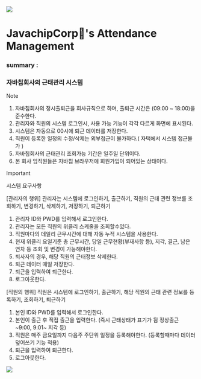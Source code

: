 <img src="https://capsule-render.vercel.app/api?type=waving&color=d8b9ff&height=150&section=header" />

# JavachipCorp🍫's Attendance Management

### summary :
### 자바칩회사의 근태관리 시스템

> [!NOTE]
> 1. 자바칩회사의 정시출퇴근을 회사규칙으로 하며, 출퇴근 시간은 (09:00 ~ 18:00)을 준수한다.
> 2. 관리자와 직원의 시스템 로그인시, 사용 가능 기능이 각각 다르게 화면에 표시된다.
> 3. 시스템은 자동으로 00시에 퇴근 데이터를 저장한다.
> 4. 직원이 등록한 일정의 수정/삭제는 외부접근이 불가하다.( 자택에서 시스템 접근불가 )
> 5. 자바칩회사의 근태관리 조회가능 기간은 일주일 단위이다.
> 6. 본 회사 임직원들은 자바칩 브라우저에 회원가입이 되어있는 상태이다.

> [!IMPORTANT]
> 시스템 요구사항
>
> [관리자의 행위]
> 관리자는 시스템에 로그인하기, 출근하기, 직원의 근태 관련 정보를 조회하기, 변경하기, 삭제하기, 저장하기, 퇴근하기
>
> 1. 관리자 ID와 PWD를 입력해서 로그인한다.
> 2. 관리자는 모든 직원의 위클리 스케줄을 조회할수있다.
> 3. 직원마다의 데일리 근무시간에 대해 자동 누적 시스템을 사용한다.
> 4. 현재 위클리 요일기준 총 근무시간, 당일 근무현황(부재사항 등), 지각, 결근, 남은 연차 등 조회 및 변경이 가능해야한다.
> 5. 퇴사자의 경우, 해당 직원의 근태정보 삭제한다.
> 6. 퇴근 데이터 매일 저장한다.
> 7. 퇴근을 입력하여 퇴근한다.
> 8. 로그아웃한다.
> 
> [직원의 행위]
> 직원은 시스템에 로그인하기, 출근하기, 해당 직원의 근태 관련 정보를 등록하기, 조회하기, 퇴근하기
> 
> 1. 본인 ID와 PWD를 입력해서 로그인한다.
> 2. 본인이 출근 후 직접 출근을 입력한다. (즉시 근태상태가 표기가 됨 정상출근 ~9:00, 9:01~ 지각 등)
> 3. 직원은 매주 금요일까지 다음주 주단위 일정을 등록해야한다. (등록할때마다 데이터 덮어쓰기 기능 적용)
> 4. 퇴근을 입력하여 퇴근한다.
> 5. 로그아웃한다.

<img src="https://capsule-render.vercel.app/api?type=waving&color=d8b9ff&height=150&section=footer" />
